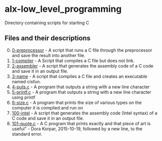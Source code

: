# alx-low_level_programming
Directory containing scripts for starting C

## Files and their descriptions
0. [0-preprocessor](./0-preprocessor) - A script that runs a C file through the preprocessor and save the result into another file.
1. [1-compiler](./1-compiler) - A Script that compiles a C file but does not link.
2. [2-assembler](./2-assembler) - A script that generates the assembly code of a C code and save it in an output file.
3. [3-name](./3-name) - A script that compiles a C file and creates an executable named cisfun.
4. [4-puts.c](./4-puts.c) - A program that outputs a string with a new line character
5. [5-printf.c](./5-printf.c) - A program that outputs a string with a new line character using printf
6. [6-size.c](./6-size.c) - A program that prints the size of various types on the computer it is compiled and run on
7. [100-intel](./100-intel) - A script that generates the assembly code (Intel syntax) of a C code and save it in an output file.
8. [101-quote.c](./101-quote.c) - A C program that prints exactly and that piece of art is useful" - Dora Korpar, 2015-10-19, followed by a new line, to the standard error.
